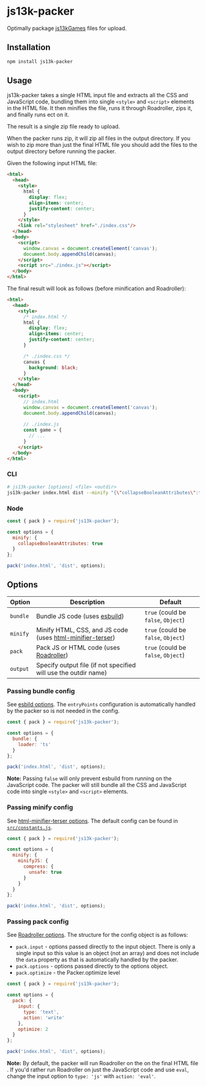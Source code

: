 # js13k-packer

Optimally package [js13kGames](https://js13kgames.com/) files for upload.

## Installation

```bash
npm install js13k-packer
```

## Usage

js13k-packer takes a single HTML input file and extracts all the CSS and JavaScript code, bundling them into single `<style>` and `<script>` elements in the HTML file. It then minifies the file, runs it through Roadroller, zips it, and finally runs ect on it.

The result is a single zip file ready to upload.

When the packer runs zip, it will zip all files in the output directory. If you wish to zip more than just the final HTML file you should add the files to the output directory before running the packer.

Given the following input HTML file:

```html
<html>
  <head>
    <style>
      html { 
        display: flex; 
        align-items: center;
        justify-content: center;
      }
    </style>
    <link rel="stylesheet" href="./index.css"/>
  </head>
  <body>
    <script>
      window.canvas = document.createElement('canvas');
      document.body.appendChild(canvas);
    </script>
    <script src="./index.js"></script>
  </body>
</html>
```

The final result will look as follows (before minification and Roadroller):

```html
<html>
  <head>
    <style>
      /* index.html */
      html { 
        display: flex; 
        align-items: center;
        justify-content: center;
      }

      /* ./index.css */
      canvas {
        background: black;
      }
    </style>
  </head>
  <body>
    <script>
      // index.html
      window.canvas = document.createElement('canvas');
      document.body.appendChild(canvas);
    
      // ./index.js
      const game = {
        // ...
      }
    </script>
  </body>
</html>
```

### CLI

```bash
# js13k-packer [options] <file> <outdir>
js13k-packer index.html dist --minify "{\"collapseBooleanAttributes\":true}"
```

### Node

```js
const { pack } = require('js13k-packer');

const options = {
  minify: {
    collapseBooleanAttributes: true
  }
};

pack('index.html', 'dist', options);
```

## Options

| Option | Description | Default |
|--------|-------------|---------|
| `bundle` | Bundle JS code (uses [esbuild](https://esbuild.github.io/)) | `true` (could be `false`, `Object`) |
| `minify` | Minify HTML, CSS, and JS code (uses [html-minifier-terser](https://github.com/terser/html-minifier-terser)) | `true` (could be `false`, `Object`) 
| `pack` | Pack JS or HTML code (uses [Roadroller](https://github.com/lifthrasiir/roadroller)) | `true` (could be `false`, `Object`) |
| `output` | Specify output file (if not specified will use the outdir name) | |

### Passing bundle config

See [esbild options](https://esbuild.github.io/api/#build-api). The `entryPoints` configuration is automatically handled by the packer so is not needed in the config.

```js
const { pack } = require('js13k-packer');

const options = {
  bundle: {
    loader: 'ts'
  }
};

pack('index.html', 'dist', options);
```

**Note:** Passing `false` will only prevent esbuild from running on the JavaScript code. The packer will still bundle all the CSS and JavaScript code into single `<style>` and `<script>` elements.

### Passing minify config

See [html-minifier-terser options](https://github.com/terser/html-minifier-terser#options-quick-reference). The default config can be found in [`src/constants.js`](./src/constants.js).

```js
const { pack } = require('js13k-packer');

const options = {
  minify: {
    minifyJS: {
      compress: {
        unsafe: true
      }
    }
  }
};

pack('index.html', 'dist', options);
```

### Passing pack config

See [Roadroller options](https://github.com/lifthrasiir/roadroller#input-configuration). The structure for the config object is as follows: 

* `pack.input` - options passed directly to the input object. There is only a single input so this value is an object (not an array) and does not include the `data` property as that is automatically handled by the packer.
* `pack.options` - options passed directly to the options object.
* `pack.optimize` - the Packer.optimize level

```js
const { pack } = require('js13k-packer');

const options = {
  pack: {
    input: {
      type: 'text',
      action: 'write'
    },
    optimize: 2
  }
};

pack('index.html', 'dist', options);
```

**Note:** By default, the packer will run Roadroller on the on the final HTML file . If you'd rather run Roadroller on just the JavaScript code and use `eval`, change the input option to `type: 'js'` with `action: 'eval'`.